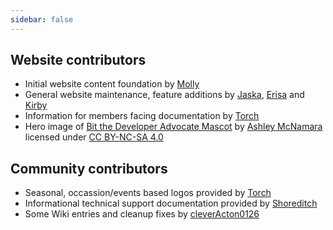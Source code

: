 ```yaml
---
sidebar: false
---
```


## Website contributors
* Initial website content foundation by [Molly](https://github.com/mollymilllions)
* General website maintenance, feature additions by [Jaska](https://discordhub.com/profile/71270107371802624), [Erisa](https://discordhub.com/profile/228574821590499329) and [Kirby](https://discordhub.com/profile/382218717997826048)
* Information for members facing documentation by [Torch](https://discordhub.com/profile/159016432498114560)
* Hero image of [Bit the Developer Advocate Mascot](https://github.com/ashleymcnamara/Developer-Advocate-Bit) by [Ashley McNamara](http://www.ashleymcnamara.com) licensed under [CC BY-NC-SA 4.0](https://creativecommons.org/licenses/by-nc-sa/4.0/)

## Community contributors
* Seasonal, occassion/events based logos provided by [Torch](https://discordhub.com/profile/159016432498114560)
* Informational technical support documentation provided by [Shoreditch](https://discordhub.com/profile/168883442145034241)
* Some Wiki entries and cleanup fixes by [cleverActon0126](https://github.com/cleverActon0126)
